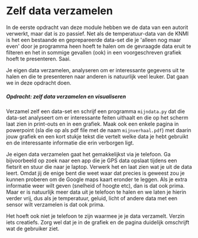 # Zelf data verzamelen

In de eerste opdracht van deze module hebben we de data van een autorit verwerkt, maar dat is zo passief. Net als de temperatuur-data van de KNMI is het een bestaande en geprepareerde data-set die je 'alleen nog maar even' door je programma heen hoeft te halen om de gevraagde data eruit te filteren en het in sommige gevallen (ook) in een voorgeschreven grafiek hoeft te presenteren. Saai.

Je eigen data verzamelen, analyseren om er interessante gegevens uit te halen en die te presenteren naar anderen is natuurlijk veel leuker. Dat gaan we in deze opdracht doen.

##### Opdracht: zelf data verzamelen en visualiseren

Verzamel zelf een data-set en schrijf een programma `mijndata.py` dat die data-set analyseert om er interessante feiten uithaalt en die op het scherm laat zien in print-outs en in een grafiek. Maak ook een enkele pagina in powerpoint (sla die op als pdf file met de naam `mijnverhaal.pdf`) met daarin jouw grafiek en een kort stukje tekst die vertelt welke data je hebt gebruikt en de interessante informatie die erin verborgen ligt.

Je eigen data verzamelen gaat het gemakkelijkst via je telefoon. Ga bijvoorbeeld op zoek naar een app die je GPS data opslaat tijdens een fietsrit en stuur die naar je laptop. Verwerk het en laat zien wat je uit de data leert. Omdat jij de enige bent die weet waar dat precies is geweest zou je kunnen proberen om de Google maps kaart eronder te leggen. Als je extra informatie weer wilt geven (snelheid of hoogte etc), dan is dat ook prima. Maar er is natuurlijk meer data uit je telefoon te halen en we laten je hierin verder vrij, dus als je temperatuur, geluid, licht of andere data met een sensor wilt verzamelen is dat ook prima. 

Het hoeft ook niet je telefoon te zijn waarmee je je data verzamelt. Verzin iets creatiefs. Zorg wel dat je in de grafiek en de pagina duidelijk omschrijft wat de gebruiker ziet.
